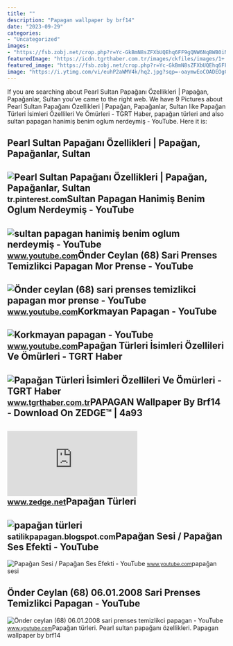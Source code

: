 ```yaml
---
title: ""
description: "Papagan wallpaper by brf14"
date: "2023-09-29"
categories:
- "Uncategorized"
images:
- "https://fsb.zobj.net/crop.php?r=Yc-GkBmN8sZFXbUQEhq6FF9gQNW6NqBWB0iNKNilwAbqLqmqrNcg6lZT0tUVAGRqygb64x3aAmsdKoazsvgm8Zgr2-2Rl55clUh_BB3K3g5x4QeepaF5fz33RmX1DWeLjl9k4HfDCwDuh5A5XwuBIZp8GIeHyecA6FPiZZ71MHNeOWqVqOWLxTw7bAC9-O4Bt05LLQUet9gDMzJj"
featuredImage: "https://icdn.tgrthaber.com.tr/images/ckfiles/images/1+.jpg"
featured_image: "https://fsb.zobj.net/crop.php?r=Yc-GkBmN8sZFXbUQEhq6FF9gQNW6NqBWB0iNKNilwAbqLqmqrNcg6lZT0tUVAGRqygb64x3aAmsdKoazsvgm8Zgr2-2Rl55clUh_BB3K3g5x4QeepaF5fz33RmX1DWeLjl9k4HfDCwDuh5A5XwuBIZp8GIeHyecA6FPiZZ71MHNeOWqVqOWLxTw7bAC9-O4Bt05LLQUet9gDMzJj"
image: "https://i.ytimg.com/vi/euhP2aWMV4k/hq2.jpg?sqp=-oaymwEoCOADEOgC8quKqQMcGADwAQH4Ad4EgAK4CIoCDAgAEAEYZSBlKGUwDw==&amp;rs=AOn4CLCfnuiU-8_xGXp4g5a3GS8_ILmesg"
---
```


If you are searching about Pearl Sultan Papağanı Özellikleri | Papağan, Papağanlar, Sultan you've came to the right web. We have 9 Pictures about Pearl Sultan Papağanı Özellikleri | Papağan, Papağanlar, Sultan like Papağan Türleri İsimleri Özellileri Ve Ömürleri - TGRT Haber, papağan türleri and also sultan papagan hanimiş benim oglum nerdeymiş - YouTube. Here it is:

Pearl Sultan Papağanı Özellikleri | Papağan, Papağanlar, Sultan
---------------------------------------------------------------

 ![Pearl Sultan Papağanı Özellikleri | Papağan, Papağanlar, Sultan](https://i.pinimg.com/736x/88/5c/86/885c86b7ddc53d839ef635e878be1165.jpg) <small>tr.pinterest.com</small>Sultan Papagan Hanimiş Benim Oglum Nerdeymiş - YouTube
------------------------------------------------------

 ![sultan papagan hanimiş benim oglum nerdeymiş - YouTube](https://i.ytimg.com/vi/HMeITJ22ZCE/maxresdefault.jpg?sqp=-oaymwEmCIAKENAF8quKqQMa8AEB-AHOBYACgAqKAgwIABABGGUgVyhSMA8=&rs=AOn4CLD81yoiQb8e_u143YxcJqFLH1Vl0g) <small>www.youtube.com</small>Önder Ceylan (68) Sari Prenses Temizlikci Papagan Mor Prense - YouTube
----------------------------------------------------------------------

 ![Önder ceylan (68) sari prenses temizlikci papagan mor prense - YouTube](https://i.ytimg.com/vi/gvxnlMhDmVs/hqdefault.jpg) <small>www.youtube.com</small>Korkmayan Papagan - YouTube
---------------------------

 ![Korkmayan papagan - YouTube](https://i.ytimg.com/vi/euhP2aWMV4k/hq2.jpg?sqp=-oaymwEoCOADEOgC8quKqQMcGADwAQH4Ad4EgAK4CIoCDAgAEAEYZSBlKGUwDw==&rs=AOn4CLCfnuiU-8_xGXp4g5a3GS8_ILmesg) <small>www.youtube.com</small>Papağan Türleri İsimleri Özellileri Ve Ömürleri - TGRT Haber
------------------------------------------------------------

 ![Papağan Türleri İsimleri Özellileri Ve Ömürleri - TGRT Haber](https://icdn.tgrthaber.com.tr/images/ckfiles/images/1+.jpg) <small>www.tgrthaber.com.tr</small>PAPAGAN Wallpaper By Brf14 - Download On ZEDGE™ | 4a93
------------------------------------------------------

 ![PAPAGAN wallpaper by brf14 - Download on ZEDGE™ | 4a93](https://fsb.zobj.net/crop.php?r=Yc-GkBmN8sZFXbUQEhq6FF9gQNW6NqBWB0iNKNilwAbqLqmqrNcg6lZT0tUVAGRqygb64x3aAmsdKoazsvgm8Zgr2-2Rl55clUh_BB3K3g5x4QeepaF5fz33RmX1DWeLjl9k4HfDCwDuh5A5XwuBIZp8GIeHyecA6FPiZZ71MHNeOWqVqOWLxTw7bAC9-O4Bt05LLQUet9gDMzJj) <small>www.zedge.net</small>Papağan Türleri
---------------

 ![papağan türleri](https://2.bp.blogspot.com/-PkUVYwBNqAw/Uen0qojebrI/AAAAAAAAAEs/6MDhj9ZNKwQ/s1600/ROZELLA2.jpg) <small>satilikpapagan.blogspot.com</small>Papağan Sesi / Papağan Ses Efekti - YouTube
-------------------------------------------

 ![Papağan Sesi / Papağan Ses Efekti - YouTube](https://i.ytimg.com/vi/dTgu_38Q6i4/maxresdefault.jpg) <small>www.youtube.com</small>papağan sesi

Önder Ceylan (68) 06.01.2008 Sari Prenses Temizlikci Papagan - YouTube
----------------------------------------------------------------------

 ![Önder ceylan (68) 06.01.2008 sari prenses temizlikci papagan - YouTube](https://i.ytimg.com/vi/qA09CdFDdlQ/hqdefault.jpg) <small>www.youtube.com</small>Papağan türleri. Pearl sultan papağanı özellikleri. Papagan wallpaper by brf14
